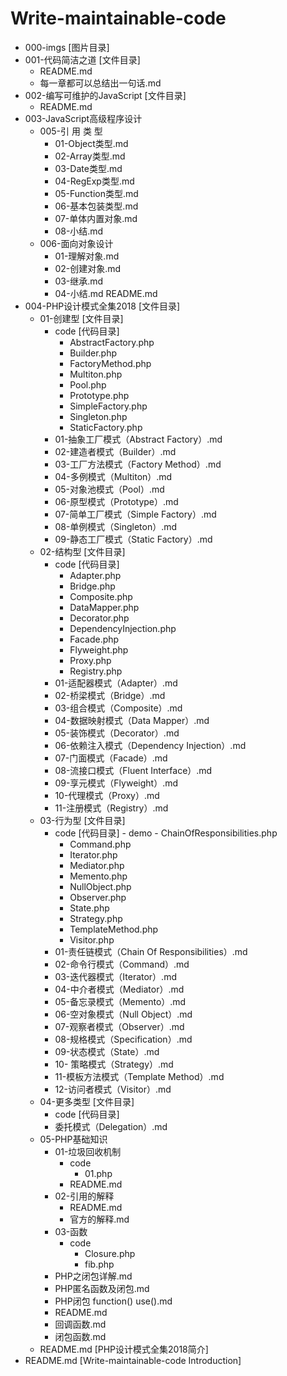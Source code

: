 # Write-maintainable-code

- 000-imgs [图片目录]
- 001-代码简洁之道 [文件目录]
    - README.md
    - 每一章都可以总结出一句话.md
- 002-编写可维护的JavaScript [文件目录]
    - README.md
- 003-JavaScript高级程序设计
    - 005-引 用 类 型
        - 01-Object类型.md
        - 02-Array类型.md
        - 03-Date类型.md
        - 04-RegExp类型.md
        - 05-Function类型.md
        - 06-基本包装类型.md
        - 07-单体内置对象.md
        - 08-小结.md
    - 006-面向对象设计
        - 01-理解对象.md
        - 02-创建对象.md
        - 03-继承.md
        - 04-小结.md
README.md
- 004-PHP设计模式全集2018 [文件目录]
    - 01-创建型 [文件目录]
        - code  [代码目录]
            - AbstractFactory.php
            - Builder.php
            - FactoryMethod.php
            - Multiton.php
            - Pool.php
            - Prototype.php
            - SimpleFactory.php
            - Singleton.php
            - StaticFactory.php
        - 01-抽象工厂模式（Abstract Factory）.md
        - 02-建造者模式（Builder）.md
        - 03-工厂方法模式（Factory Method）.md
        - 04-多例模式（Multiton）.md
        - 05-对象池模式（Pool）.md
        - 06-原型模式（Prototype）.md
        - 07-简单工厂模式（Simple Factory）.md
        - 08-单例模式（Singleton）.md
        - 09-静态工厂模式（Static Factory）.md
    - 02-结构型 [文件目录]
        - code  [代码目录]
            - Adapter.php
            - Bridge.php
            - Composite.php
            - DataMapper.php
            - Decorator.php
            - DependencyInjection.php
            - Facade.php
            - Flyweight.php
            - Proxy.php
            - Registry.php
        - 01-适配器模式（Adapter）.md
        - 02-桥梁模式（Bridge）.md
        - 03-组合模式（Composite）.md
        - 04-数据映射模式（Data Mapper）.md
        - 05-装饰模式（Decorator）.md
        - 06-依赖注入模式（Dependency Injection）.md
        - 07-门面模式（Facade）.md
        - 08-流接口模式（Fluent Interface）.md
        - 09-享元模式（Flyweight）.md
        - 10-代理模式（Proxy）.md
        - 11-注册模式（Registry）.md
    - 03-行为型 [文件目录]
        - code  [代码目录]
                - demo
                    - ChainOfResponsibilities.php
            - Command.php
            - Iterator.php
            - Mediator.php
            - Memento.php
            - NullObject.php
            - Observer.php
            - State.php
            - Strategy.php
            - TemplateMethod.php
            - Visitor.php
        - 01-责任链模式（Chain Of Responsibilities）.md
        - 02-命令行模式（Command）.md
        - 03-迭代器模式（Iterator）.md
        - 04-中介者模式（Mediator）.md
        - 05-备忘录模式（Memento）.md
        - 06-空对象模式（Null Object）.md
        - 07-观察者模式（Observer）.md
        - 08-规格模式（Specification）.md
        - 09-状态模式（State）.md
        - 10- 策略模式（Strategy）.md
        - 11-模板方法模式（Template Method）.md
        - 12-访问者模式（Visitor）.md
    - 04-更多类型 [文件目录]
        - code [代码目录]
        - 委托模式（Delegation）.md
    - 05-PHP基础知识
        - 01-垃圾回收机制
            - code
                - 01.php
            - README.md
        - 02-引用的解释
            - README.md
            - 官方的解释.md
        - 03-函数
            - code
                - Closure.php
                - fib.php
        - PHP之闭包详解.md
        - PHP匿名函数及闭包.md
        - PHP闭包 function() use().md
        - README.md
        - 回调函数.md
        - 闭包函数.md
  - README.md [PHP设计模式全集2018简介]
- README.md   [Write-maintainable-code Introduction]          